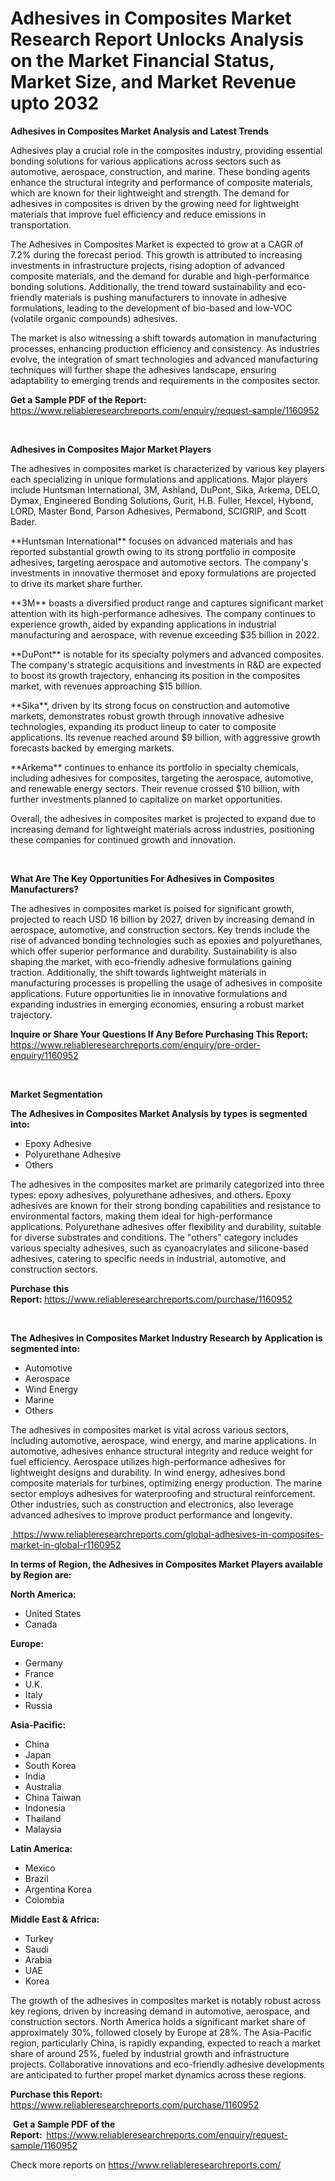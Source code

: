 <p><h1>Adhesives in Composites Market Research Report Unlocks Analysis on the Market Financial Status, Market Size, and Market Revenue upto 2032</h1></p><p><strong>Adhesives in Composites Market Analysis and Latest Trends</strong></p>
<p><p>Adhesives play a crucial role in the composites industry, providing essential bonding solutions for various applications across sectors such as automotive, aerospace, construction, and marine. These bonding agents enhance the structural integrity and performance of composite materials, which are known for their lightweight and strength. The demand for adhesives in composites is driven by the growing need for lightweight materials that improve fuel efficiency and reduce emissions in transportation.</p><p>The Adhesives in Composites Market is expected to grow at a CAGR of 7.2% during the forecast period. This growth is attributed to increasing investments in infrastructure projects, rising adoption of advanced composite materials, and the demand for durable and high-performance bonding solutions. Additionally, the trend toward sustainability and eco-friendly materials is pushing manufacturers to innovate in adhesive formulations, leading to the development of bio-based and low-VOC (volatile organic compounds) adhesives.</p><p>The market is also witnessing a shift towards automation in manufacturing processes, enhancing production efficiency and consistency. As industries evolve, the integration of smart technologies and advanced manufacturing techniques will further shape the adhesives landscape, ensuring adaptability to emerging trends and requirements in the composites sector.</p></p>
<p><strong>Get a Sample PDF of the Report:&nbsp;</strong> <a href="https://www.reliableresearchreports.com/enquiry/request-sample/1160952?utm_campaign=3269&utm_medium=2&utm_source=Github&utm_content=ia&utm_term=22032025&utm_id=adhesives-in-composites">https://www.reliableresearchreports.com/enquiry/request-sample/1160952</a></p>
<p>&nbsp;</p>
<p><strong>Adhesives in Composites Major Market Players</strong></p>
<p><p>The adhesives in composites market is characterized by various key players each specializing in unique formulations and applications. Major players include Huntsman International, 3M, Ashland, DuPont, Sika, Arkema, DELO, Dymax, Engineered Bonding Solutions, Gurit, H.B. Fuller, Hexcel, Hybond, LORD, Master Bond, Parson Adhesives, Permabond, SCIGRIP, and Scott Bader.</p><p>**Huntsman International** focuses on advanced materials and has reported substantial growth owing to its strong portfolio in composite adhesives, targeting aerospace and automotive sectors. The company's investments in innovative thermoset and epoxy formulations are projected to drive its market share further.</p><p>**3M** boasts a diversified product range and captures significant market attention with its high-performance adhesives. The company continues to experience growth, aided by expanding applications in industrial manufacturing and aerospace, with revenue exceeding $35 billion in 2022.</p><p>**DuPont** is notable for its specialty polymers and advanced composites. The company's strategic acquisitions and investments in R&D are expected to boost its growth trajectory, enhancing its position in the composites market, with revenues approaching $15 billion.</p><p>**Sika**, driven by its strong focus on construction and automotive markets, demonstrates robust growth through innovative adhesive technologies, expanding its product lineup to cater to composite applications. Its revenue reached around $9 billion, with aggressive growth forecasts backed by emerging markets.</p><p>**Arkema** continues to enhance its portfolio in specialty chemicals, including adhesives for composites, targeting the aerospace, automotive, and renewable energy sectors. Their revenue crossed $10 billion, with further investments planned to capitalize on market opportunities.</p><p>Overall, the adhesives in composites market is projected to expand due to increasing demand for lightweight materials across industries, positioning these companies for continued growth and innovation.</p></p>
<p>&nbsp;</p>
<p><strong>What Are The Key Opportunities For Adhesives in Composites Manufacturers?</strong></p>
<p><p>The adhesives in composites market is poised for significant growth, projected to reach USD 16 billion by 2027, driven by increasing demand in aerospace, automotive, and construction sectors. Key trends include the rise of advanced bonding technologies such as epoxies and polyurethanes, which offer superior performance and durability. Sustainability is also shaping the market, with eco-friendly adhesive formulations gaining traction. Additionally, the shift towards lightweight materials in manufacturing processes is propelling the usage of adhesives in composite applications. Future opportunities lie in innovative formulations and expanding industries in emerging economies, ensuring a robust market trajectory.</p></p>
<p><strong>Inquire or Share Your Questions If Any Before Purchasing This Report:</strong> <a href="https://www.reliableresearchreports.com/enquiry/pre-order-enquiry/1160952?utm_campaign=3269&utm_medium=2&utm_source=Github&utm_content=ia&utm_term=22032025&utm_id=adhesives-in-composites">https://www.reliableresearchreports.com/enquiry/pre-order-enquiry/1160952</a></p>
<p>&nbsp;</p>
<p><strong>Market Segmentation</strong></p>
<p><strong>The Adhesives in Composites Market Analysis by types is segmented into:</strong></p>
<p><ul><li>Epoxy Adhesive</li><li>Polyurethane Adhesive</li><li>Others</li></ul></p>
<p><p>The adhesives in the composites market are primarily categorized into three types: epoxy adhesives, polyurethane adhesives, and others. Epoxy adhesives are known for their strong bonding capabilities and resistance to environmental factors, making them ideal for high-performance applications. Polyurethane adhesives offer flexibility and durability, suitable for diverse substrates and conditions. The "others" category includes various specialty adhesives, such as cyanoacrylates and silicone-based adhesives, catering to specific needs in industrial, automotive, and construction sectors.</p></p>
<p><strong>Purchase this Report:&nbsp;</strong><a href="https://www.reliableresearchreports.com/purchase/1160952?utm_campaign=3269&utm_medium=2&utm_source=Github&utm_content=ia&utm_term=22032025&utm_id=adhesives-in-composites">https://www.reliableresearchreports.com/purchase/1160952</a></p>
<p>&nbsp;</p>
<p><strong>The Adhesives in Composites Market Industry Research by Application is segmented into:</strong></p>
<p><ul><li>Automotive</li><li>Aerospace</li><li>Wind Energy</li><li>Marine</li><li>Others</li></ul></p>
<p><p>The adhesives in composites market is vital across various sectors, including automotive, aerospace, wind energy, and marine applications. In automotive, adhesives enhance structural integrity and reduce weight for fuel efficiency. Aerospace utilizes high-performance adhesives for lightweight designs and durability. In wind energy, adhesives bond composite materials for turbines, optimizing energy production. The marine sector employs adhesives for waterproofing and structural reinforcement. Other industries, such as construction and electronics, also leverage advanced adhesives to improve product performance and longevity.</p></p>
<p><a href="https://www.reliableresearchreports.com/global-adhesives-in-composites-market-in-global-r1160952?utm_campaign=3269&utm_medium=2&utm_source=Github&utm_content=ia&utm_term=22032025&utm_id=adhesives-in-composites">&nbsp;https://www.reliableresearchreports.com/global-adhesives-in-composites-market-in-global-r1160952</a></p>
<p><strong>In terms of Region, the Adhesives in Composites Market Players available by Region are:</strong></p>
<p>
    <p> <strong> North America: </strong>
        <ul>
            <li>United States</li>
            <li>Canada</li>
        </ul>
        </p> 
    <p> <strong> Europe: </strong>
        <ul>
            <li>Germany</li>
            <li>France</li>
            <li>U.K.</li>
            <li>Italy</li>
            <li>Russia</li>
        </ul>
        </p> 
    <p> <strong> Asia-Pacific: </strong>
        <ul>
            <li>China</li>
            <li>Japan</li>
            <li>South Korea</li>
            <li>India</li>
            <li>Australia</li>
            <li>China Taiwan</li>
            <li>Indonesia</li>
            <li>Thailand</li>
            <li>Malaysia</li>
        </ul>
        </p> 
    <p> <strong> Latin America: </strong>
        <ul>
            <li>Mexico</li>
            <li>Brazil</li>
            <li>Argentina Korea</li>
            <li>Colombia</li>
        </ul>
        </p> 
    <p> <strong> Middle East & Africa: </strong>
        <ul>
            <li>Turkey</li>
            <li>Saudi</li>
            <li>Arabia</li>
            <li>UAE</li>
            <li>Korea</li>
        </ul>
    </p>
    </p>
<p><p>The growth of the adhesives in composites market is notably robust across key regions, driven by increasing demand in automotive, aerospace, and construction sectors. North America holds a significant market share of approximately 30%, followed closely by Europe at 28%. The Asia-Pacific region, particularly China, is rapidly expanding, expected to reach a market share of around 25%, fueled by industrial growth and infrastructure projects. Collaborative innovations and eco-friendly adhesive developments are anticipated to further propel market dynamics across these regions.</p></p>
<p><strong>Purchase this Report: </strong><a href="https://www.reliableresearchreports.com/purchase/1160952?utm_campaign=3269&utm_medium=2&utm_source=Github&utm_content=ia&utm_term=22032025&utm_id=adhesives-in-composites">https://www.reliableresearchreports.com/purchase/1160952</a></p>
<p>&nbsp;<strong>Get a Sample PDF of the Report:&nbsp;&nbsp;</strong><a href="https://www.reliableresearchreports.com/enquiry/request-sample/1160952?utm_campaign=3269&utm_medium=2&utm_source=Github&utm_content=ia&utm_term=22032025&utm_id=adhesives-in-composites">https://www.reliableresearchreports.com/enquiry/request-sample/1160952</a></p>
<p><strong></strong></p>
<p>Check more reports on <a href="https://www.reliableresearchreports.com/?utm_campaign=3269&utm_medium=2&utm_source=Github&utm_content=ia&utm_term=22032025&utm_id=adhesives-in-composites">https://www.reliableresearchreports.com/</a></p>